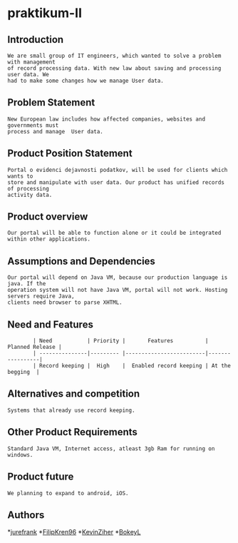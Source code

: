 # praktikum-II

## Introduction
	We are small group of IT engineers, which wanted to solve a problem with management
	of record processing data. With new law about saving and processing user data. We
	had to make some changes how we manage User data.
		
	

## Problem Statement
	New European law includes how affected companies, websites and governments must 
	process and manage  User data.
	

## Product Position Statement
	Portal o evidenci dejavnosti podatkov, will be used for clients which wants to 
	store and manipulate with user data. Our product has unified records of processing 
	activity data.		


## Product overview
	Our portal will be able to function alone or it could be integrated within other applications.

##	Assumptions and Dependencies
	Our portal will depend on Java VM, because our production language is java. If the 
	operation system will not have Java VM, portal will not work. Hosting servers require Java, 
	clients need browser to parse XHTML.
	
## Need and Features
		
			| Need           | Priority |       Features          | Planned Release | 
			| ---------------|--------- |-------------------------|-----------------|
			| Record keeping |  High    |  Enabled record keeping | At the begging  | 
		

## Alternatives and competition
	Systems that already use record keeping.
			
		
## Other Product Requirements
	Standard Java VM, Internet access, atleast 3gb Ram for running on windows.
			
			

## Product future
	We planning to expand to android, iOS.
			


## Authors
*[jurefrank](https://github.com/jurefrank)
*[FilipKren96](https://github.com/FilipKren96)
*[KevinZiher](https://github.com/KevinZiher)
*[BokeyL](https://github.com/BokayL)
